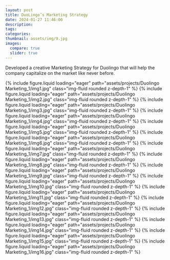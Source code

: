```yaml
---
layout: post
title: DuoLingo’s Marketing Strategy
date: 2024-01-27 11:46:00
description:
tags:
categories:
thumbnail: assets/img/9.jpg
images:
  compare: true
  slider: true
---
```


Developed a creative Marketing Strategy for Duolingo that will help the company capitalize on the market like never before.

<swiper-container keyboard="true" navigation="true" pagination="true" pagination-clickable="true" pagination-dynamic-bullets="true" rewind="true">

<swiper-slide>{% include figure.liquid loading="eager" path="assets/projects/Duolingo Marketing_1/img1.jpg" class="img-fluid rounded z-depth-1" %}</swiper-slide>
<swiper-slide>{% include figure.liquid loading="eager" path="assets/projects/Duolingo Marketing_1/img2.jpg" class="img-fluid rounded z-depth-1" %}</swiper-slide>
<swiper-slide>{% include figure.liquid loading="eager" path="assets/projects/Duolingo Marketing_1/img3.jpg" class="img-fluid rounded z-depth-1" %}</swiper-slide>
<swiper-slide>{% include figure.liquid loading="eager" path="assets/projects/Duolingo Marketing_1/img4.jpg" class="img-fluid rounded z-depth-1" %}</swiper-slide>
<swiper-slide>{% include figure.liquid loading="eager" path="assets/projects/Duolingo Marketing_1/img5.jpg" class="img-fluid rounded z-depth-1" %}</swiper-slide>
<swiper-slide>{% include figure.liquid loading="eager" path="assets/projects/Duolingo Marketing_1/img6.jpg" class="img-fluid rounded z-depth-1" %}</swiper-slide>
<swiper-slide>{% include figure.liquid loading="eager" path="assets/projects/Duolingo Marketing_1/img7.jpg" class="img-fluid rounded z-depth-1" %}</swiper-slide>
<swiper-slide>{% include figure.liquid loading="eager" path="assets/projects/Duolingo Marketing_1/img8.jpg" class="img-fluid rounded z-depth-1" %}</swiper-slide>
<swiper-slide>{% include figure.liquid loading="eager" path="assets/projects/Duolingo Marketing_1/img9.jpg" class="img-fluid rounded z-depth-1" %}</swiper-slide>
<swiper-slide>{% include figure.liquid loading="eager" path="assets/projects/Duolingo Marketing_1/img10.jpg" class="img-fluid rounded z-depth-1" %}</swiper-slide>
<swiper-slide>{% include figure.liquid loading="eager" path="assets/projects/Duolingo Marketing_1/img11.jpg" class="img-fluid rounded z-depth-1" %}</swiper-slide>
<swiper-slide>{% include figure.liquid loading="eager" path="assets/projects/Duolingo Marketing_1/img12.jpg" class="img-fluid rounded z-depth-1" %}</swiper-slide>
<swiper-slide>{% include figure.liquid loading="eager" path="assets/projects/Duolingo Marketing_1/img13.jpg" class="img-fluid rounded z-depth-1" %}</swiper-slide>
<swiper-slide>{% include figure.liquid loading="eager" path="assets/projects/Duolingo Marketing_1/img14.jpg" class="img-fluid rounded z-depth-1" %}</swiper-slide>
<swiper-slide>{% include figure.liquid loading="eager" path="assets/projects/Duolingo Marketing_1/img15.jpg" class="img-fluid rounded z-depth-1" %}</swiper-slide>
<swiper-slide>{% include figure.liquid loading="eager" path="assets/projects/Duolingo Marketing_1/img16.jpg" class="img-fluid rounded z-depth-1" %}</swiper-slide>
</swiper-container>
